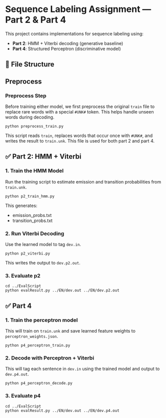 # Sequence Labeling Assignment — Part 2 & Part 4

This project contains implementations for sequence labeling using:

- **Part 2**: HMM + Viterbi decoding (generative baseline)
- **Part 4**: Structured Perceptron (discriminative model)

## 📁 File Structure

## Preprocess

### Preprocess Step

Before training either model, we first preprocess the original `train` file to replace rare words with a special `#UNK#` token. This helps handle unseen words during decoding.
```
python preprocess_train.py
```
This script reads `train`, replaces words that occur once with `#UNK#`, and writes the result to `train.unk`. This file is used for both part 2 and part 4.



## ✅ Part 2: HMM + Viterbi

### 1. Train the HMM Model

Run the training script to estimate emission and transition probabilities from `train.unk`.

```
python p2_train_hmm.py
```
This generates:
- emission_probs.txt
- transition_probs.txt

### 2. Run Viterbi Decoding
Use the learned model to tag `dev.in`.

```
python p2_viterbi.py
```
This writes the output to `dev.p2.out`.

### 3. Evaluate p2

```
cd ../EvalScript
python evalResult.py ../EN/dev.out ../EN/dev.p2.out
```

## ✅ Part 4

### 1. Train the perceptron model

This will train on `train.unk` and save learned feature weights to `perceptron_weights.json`.

```
python p4_perceptron_train.py
```

### 2. Decode with Perceptron + Viterbi
This will tag each sentence in `dev.in` using the trained model and output to `dev.p4.out`.
```
python p4_perceptron_decode.py
```

### 3. Evaluate p4

```
cd ../EvalScript
python evalResult.py ../EN/dev.out ../EN/dev.p4.out
```

